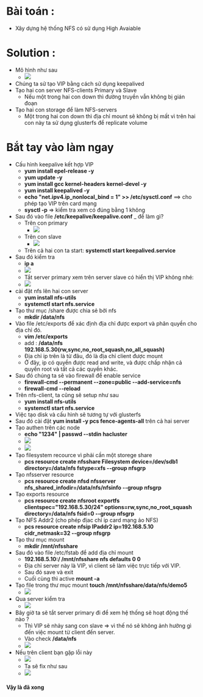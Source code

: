 # Bài toán :
- Xây dựng hệ thống NFS có sử dụng High Avaiable
# Solution : 
- Mô hình như sau
  + <img src="https://i.imgur.com/f3k6dAX.jpg">
- Chúng ta sử tạo VIP bằng cách sử dụng keepalived
- Tạo hai con server NFS-clients Primary và Slave
  + Nếu một trong hai con down thì đường truyền vẫn không bị gián đoạn
- Tạo hai con storage để làm NFS-servers
  + Một trong hai con down thì địa chỉ mount sẽ không bị mất vì trên hai con này ta sử dụng glusterfs để replicate volume
# Bắt tay vào làm ngay
- Cấu hình keepalive kết hợp VIP
  + **yum install epel-release -y**
  + **yum update -y**
  + **yum install gcc kernel-headers kernel-devel -y**
  + **yum install keepalived -y**
  + **echo "net.ipv4.ip_nonlocal_bind = 1" >> /etc/sysctl.conf** ==> cho phép tạo VIP trên card mạng
  + **sysctl -p** => kiểm tra xem có đúng bằng 1 không
- Sau đó vào file **/etc/keepalive/keepalive.conf** _ để làm gì?
  + Trên con primary
    + <img src="https://i.imgur.com/4bfOfsk.png">
  + Trên con slave 
    + <img src="https://i.imgur.com/NQ2A1ay.png">
  + Trên cả hai con ta start: **systemctl start keepalived.service**
- Sau đó kiểm tra
  + **ip a**
  + <img src="https://i.imgur.com/eqfocUM.png">
  + Tắt server primary xem trên server slave có hiển thị VIP không nhé:
  + <img src="https://i.imgur.com/WyIK0dt.png">
- cài đặt nfs lên hai con server
  + **yum install nfs-utils**
  + **systemctl start nfs.service**
- Tạo thư mục /share được chia sẻ bởi nfs
  + **mkdir /data/nfs**
- Vào file /etc/exports để xác định địa chỉ được export và phân quyền cho địa chỉ đó.
  + **vim /etc/exports**
  + add : **/data/nfs            192.168.5.30(rw,sync,no_root_squash,no_all_squash)**
  + Địa chỉ ip trên là từ đâu, đó là địa chỉ client được mount
  + Ở đây, ip có quyền được read and write, và được chấp nhận cả quyền root và tất cả các quyền khác.
- Sau đó chúng ta sẽ vào firewall để enable service
  + **firewall-cmd --permanent --zone=public --add-service=nfs**
  + **firewall-cmd --reload**
- Trên nfs-client, ta cũng sẽ setup như sau
  + **yum install nfs-utils**
  + **systemctl start nfs.service**
- Việc tạo disk và cấu hình sẽ tương tự với glusterfs
- Sau đó cài đặt **yum install -y pcs fence-agents-all** trên cả hai server
- Tạo authen trên các node
  + **echo "1234" | passwd --stdin hacluster**
  + <img src="https://i.imgur.com/HnuDdv9.png">
  + <img src="https://i.imgur.com/fzZzx4y.png">
- Tạo filesystem recource vì phải cần một storege share
  + **pcs resource create nfsshare Filesystem device=/dev/sdb1  directory=/data/nfs fstype=xfs --group nfsgrp**
- Tạo nfsserver resource
  + **pcs resource create nfsd nfsserver nfs_shared_infodir=/data/nfs/nfsinfo --group nfsgrp**
- Tạo exports resource
  + **pcs resource create nfsroot exportfs clientspec="192.168.5.30/24" options=rw,sync,no_root_squash directory=/data/nfs fsid=0 --group nfsgrp**
- Tạo NFS Addr2 (cho phép địac chỉ ip card mạng ảo NFS)
  + **pcs resource create nfsip IPaddr2 ip=192.168.5.10 cidr_netmask=32 --group nfsgrp**
- Tạo thư mục mount
  + **mkdir /mnt/nfsshare**
- Sau đó vào file /etc/fstab để add địa chỉ mount
  + **192.168.5.10:/    /mnt/nfsshare   nfs defaults 0 0**
  + Địa chỉ server này là VIP, vì client sẽ làm việc trực tiếp với VIP.
  + Sau đó save và exit
  + Cuối cùng thì active **mount -a**
- Tạo file trong thư mục mount **touch /mnt/nfsshare/data/nfs/demo5**
  + <img src="https://i.imgur.com/uZWjvxX.png">
- Qua server kiểm tra
  + <img src="https://i.imgur.com/R629JDm.png">
- Bây giờ ta sẽ tắt server primary đi để xem hệ thống sẽ hoạt động thế nào ?
  + Thì VIP sẽ nhảy sang con slave => vì thế nó sẽ không ảnh hưởng gì đến việc mount từ client đến server.
  + Vào check **/data/nfs**
  + <img src="https://i.imgur.com/lTtHYJA.png">
- Nếu trên client bạn gặp lỗi này
  + <img src="https://i.imgur.com/I60jyMv.png">
  + Ta sẽ fix như sau
  + <img src="https://i.imgur.com/HgquLcf.png">
#### Vậy là đã xong
